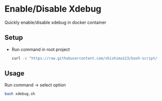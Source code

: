 # Enable/Disable Xdebug

Quickly enable/disable xdebug in docker container

## Setup

- Run command in root project

    ```bash
    curl -s "https://raw.githubusercontent.com/shishima123/bash-script/master/disable-xdebug-docker-container/setup.sh" | bash
    ```

## Usage

Run command -> select option

```bash
bash xdebug.sh
```